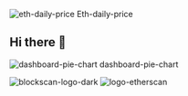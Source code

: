 ![eth-daily-price](https://github.com/user-attachments/assets/480e9303-aa5a-4677-993b-6768bb9abf65)
Eth-daily-price
## Hi there 👋
![dashboard-pie-chart](https://github.com/user-attachments/assets/528f7c65-96ad-409c-80df-083098b6f6e9)
dashboard-pie-chart
<!--
**roseteromeo56/roseteromeo56** is a ✨ _special_ ✨ repository because its `README.md` (this file) appears on your GitHub profile.

Here are some ideas to get you started:

- 🔭 I’m currently working on ...
- 🌱 I’m currently learning ...
- 👯 I’m looking to collaborate on ...
- 🤔 I’m looking for help with ...
- 💬 Ask me about ...
- 📫 How to reach me: ...
- 😄 Pronouns: ...
- ⚡ Fun fact: ...
-->
![blockscan-logo-dark](https://github.com/user-attachments/assets/2f9997d5-5531-4d0f-8754-1ebf19e9abfc)
![logo-etherscan](https://github.com/user-attachments/assets/902d71b1-f89f-43df-9198-0f96269359da)
